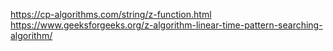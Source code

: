 https://cp-algorithms.com/string/z-function.html
https://www.geeksforgeeks.org/z-algorithm-linear-time-pattern-searching-algorithm/

